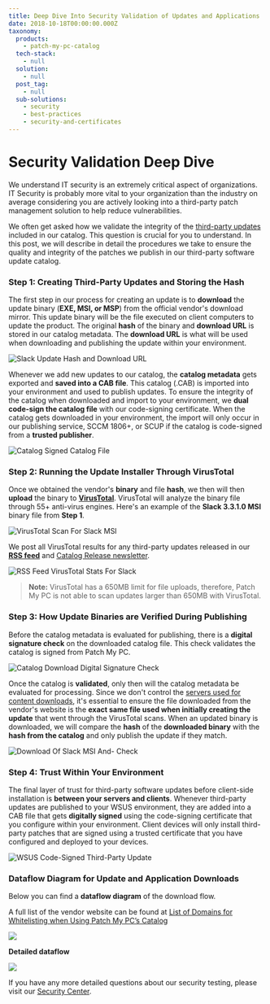 ```yaml
---
title: Deep Dive Into Security Validation of Updates and Applications
date: 2018-10-18T00:00:00.000Z
taxonomy:
  products:
    - patch-my-pc-catalog
  tech-stack:
    - null
  solution:
    - null
  post_tag:
    - null
  sub-solutions:
    - security
    - best-practices
    - security-and-certificates
---
```


# Security Validation Deep Dive

We understand IT security is an extremely critical aspect of organizations.  IT Security is probably more vital to your organization than the industry on average considering you are actively looking into a third-party patch management solution to help reduce vulnerabilities.

We often get asked how we validate the integrity of the [third-party updates](../../supported-products/) included in our catalog. This question is crucial for you to understand. In this post, we will describe in detail the procedures we take to ensure the quality and integrity of the patches we publish in our third-party software update catalog.

### Step 1: Creating Third-Party Updates and Storing the Hash

The first step in our process for creating an update is to **download** the update binary (**EXE, MSI, or MSP**) from the official vendor's download mirror. This update binary will be the file executed on client computers to update the product. The original **hash** of the binary and **download URL** is stored in our catalog metadata. The **download URL** is what will be used when downloading and publishing the update within your environment.

![Slack Update Hash and Download URL](/_images/Slack-Update-Hash-and-Download-URL.png "Slack Update Hash and Download URL")

Whenever we add new updates to our catalog, the **catalog metadata** gets exported and **saved into a CAB file**. This catalog (.CAB) is imported into your environment and used to publish updates. To ensure the integrity of the catalog when downloaded and import to your environment, we **dual code-sign the catalog file** with our code-signing certificate. When the catalog gets downloaded in your environment, the import will only occur in our publishing service, SCCM 1806+, or SCUP if the catalog is code-signed from a **trusted publisher**.

![Catalog Signed Catalog File](/_images/Catalog-Signed.png "Catalog Signed Catalog File")

### Step 2: Running the Update Installer Through VirusTotal

Once we obtained the vendor's **binary** and file **hash**, we then will then **upload** the binary to [**VirusTotal**](https://www.virustotal.com/). VirusTotal will analyze the binary file through 55+ anti-virus engines. Here's an example of the **Slack 3.3.1.0 MSI** binary file from **Step 1**.

![VirusTotal Scan For Slack MSI](/_images/VirusTotal-Scan-For-Slack-MSI.png "VirusTotal Scan For Slack MSI")

We post all VirusTotal results for any third-party updates released in our [**RSS feed**](https://patchmypc.com/category/scupcatalogupdates/feed) and [Catalog Release newsletter](https://patchmypc.com/scup-catalog-newsletter-signup).

![RSS Feed VirusTotal Stats For Slack](/_images/RSS-Feed-VirusTotal-Stats-For-Slack.png "RSS Feed VirusTotal Stats For Slack")

> **Note:** VirusTotal has a 650MB limit for file uploads, therefore, Patch My PC is not able to scan updates larger than 650MB with VirusTotal.

### Step 3: How Update Binaries are Verified During Publishing

Before the catalog metadata is evaluated for publishing, there is a **digital signature check** on the downloaded catalog file. This check validates the catalog is signed from Patch My PC.

![Catalog Download Digital Signature Check](/_images/Catalog-Download-Signature-Check.png "Catalog Download Digital Signature Check")

Once the catalog is **validated**, only then will the catalog metadata be evaluated for processing. Since we don't control the [servers used for content downloads](../../list-of-domains-used-for-downloads-in-patch-my-pc-update-catalog/), it's essential to ensure the file downloaded from the vendor's website is the **exact same file used when initially creating the update** that went through the VirusTotal scans. When an updated binary is downloaded, we will compare the **hash** of the **downloaded binary** with the **hash from the catalog** and only publish the update if they match.

![Download Of Slack MSI And- Check](/_images/Download-Of-Slack-MSI-And-Hash-Check.png "Download Of Slack MSI And- Check")

### Step 4: Trust Within Your Environment

The final layer of trust for third-party software updates before client-side installation is **between your servers and clients**. Whenever third-party updates are published to your WSUS environment, they are added into a CAB file that gets **digitally signed** using the code-signing certificate that you configure within your environment. Client devices will only install third-party patches that are signed using a trusted certificate that you have configured and deployed to your devices.

![WSUS Code-Signed Third-Party Update](/_images/WSUS-Code-Signed-Third-Party-Update.png "WSUS Code-Signed Third-Party Update")

### Dataflow Diagram for Update and Application Downloads

Below you can find a **dataflow diagram** of the download flow.

A full list of the vendor website can be found at [List of Domains for Whitelisting when Using Patch My PC’s Catalog](../../list-of-domains-used-for-downloads-in-patch-my-pc-update-catalog/)

![](/_images/Patch-My-PC-Dataflow-Diagram-for-Downloads-2.png)

**Detailed dataflow**

![](/_images/PMP-Architecture-WSUS_ConfigMgr_Intune.png)

If you have any more detailed questions about our security testing, please visit our [Security Center](https://patchmypc.com/security/).